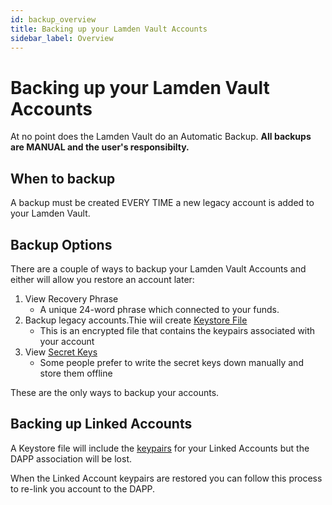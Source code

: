 ```yaml
---
id: backup_overview
title: Backing up your Lamden Vault Accounts
sidebar_label: Overview
---
```


# Backing up your Lamden Vault Accounts

At no point does the Lamden Vault do an Automatic Backup. **All backups are MANUAL and the user's responsibilty.**

## When to backup
A backup must be created EVERY TIME a new legacy account is added to your Lamden Vault.

## Backup Options
There are a couple of ways to backup your Lamden Vault Accounts and either will allow you restore an account later:
1. View Recovery Phrase
   - A unique 24-word phrase which connected to your funds.
2. Backup legacy accounts.Thie wiil create <u>[Keystore File](/wallet/backup_keystore)</u> 
    - This is an encrypted file that contains the keypairs associated with your account
3. View <u>[Secret Keys](/wallet/backup_view_keys)</u>
    - Some people prefer to write the secret keys down manually and store them offline

These are the only ways to backup your accounts.

## Backing up Linked Accounts
A Keystore file will include the <u>[keypairs](/wallet/accounts_linked_overview)</u> for your Linked Accounts but the DAPP association will be lost.

When the Linked Account keypairs are restored you can follow this process to re-link you account to the DAPP.
